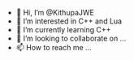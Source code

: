 - 👋 Hi, I’m @KithupaJWE
- 👀 I’m interested in C++ and Lua
- 🌱 I’m currently learning C++
- 💞️ I’m looking to collaborate on ...
- 📫 How to reach me ...

<!---
KithupaJWE/KithupaJWE is a ✨ special ✨ repository because its `README.md` (this file) appears on your GitHub profile.
You can click the Preview link to take a look at your changes.
--->
